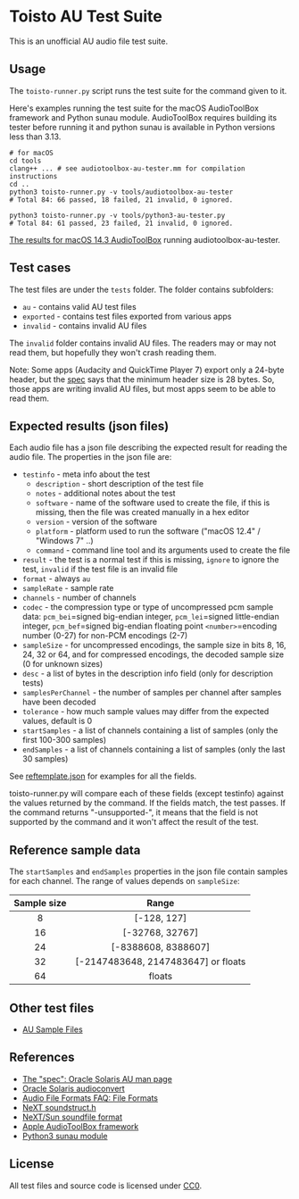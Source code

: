 
# Toisto AU Test Suite

This is an unofficial AU audio file test suite.

## Usage

The `toisto-runner.py` script runs the test suite for the command given to it.

Here's examples running the test suite for the macOS AudioToolBox framework and
Python sunau module. AudioToolBox requires building its tester before running it
and python sunau is available in Python versions less than 3.13.

    # for macOS
    cd tools
    clang++ ... # see audiotoolbox-au-tester.mm for compilation instructions
    cd ..
    python3 toisto-runner.py -v tools/audiotoolbox-au-tester
    # Total 84: 66 passed, 18 failed, 21 invalid, 0 ignored.

    python3 toisto-runner.py -v tools/python3-au-tester.py
    # Total 84: 61 passed, 23 failed, 21 invalid, 0 ignored.

[The results for macOS 14.3 AudioToolBox](result-audiotoolbox-au-tester.md)
running audiotoolbox-au-tester.

## Test cases

The test files are under the `tests` folder. The folder contains subfolders:

 - `au` - contains valid AU test files
 - `exported` - contains test files exported from various apps
 - `invalid` - contains invalid AU files

The `invalid` folder contains invalid AU files. The readers may or may not read them,
but hopefully they won't crash reading them.

Note: Some apps (Audacity and QuickTime Player 7) export only a 24-byte header, but
the [spec](https://docs.oracle.com/cd/E36784_01/html/E36882/au-4.html) says that
the minimum header size is 28 bytes. So, those apps are writing invalid AU files,
but most apps seem to be able to read them.

## Expected results (json files)

Each audio file has a json file describing the expected result for reading
the audio file. The properties in the json file are:

 - `testinfo` - meta info about the test
   - `description` - short description of the test file
   - `notes` - additional notes about the test
   - `software` - name of the software used to create the file, if this is
                  missing, then the file was created manually in a hex editor
   - `version` - version of the software
   - `platform` - platform used to run the software ("macOS 12.4" / "Windows 7" ..)
   - `command` - command line tool and its arguments used to create the file
 - `result` - the test is a normal test if this is missing, `ignore` to ignore the test,
              `invalid` if the test file is an invalid file
 - `format` - always `au`
 - `sampleRate` - sample rate
 - `channels` - number of channels
 - `codec` - the compression type or type of uncompressed pcm sample data:
    `pcm_bei`=signed big-endian integer, `pcm_lei`=signed little-endian integer,
    `pcm_bef`=signed big-endian floating point
    `<number>`=encoding number (0-27) for non-PCM encodings (2-7)
 - `sampleSize` - for uncompressed encodings, the sample size in bits 8, 16, 24, 32 or 64, and
                  for compressed encodings, the decoded sample size (0 for unknown sizes)
 - `desc` - a list of bytes in the description info field (only for description tests)
 - `samplesPerChannel` - the number of samples per channel after samples have been decoded
 - `tolerance` - how much sample values may differ from the expected values, default is 0
 - `startSamples` - a list of channels containing a list of samples (only the first 100-300 samples)
 - `endSamples` - a list of channels containing a list of samples (only the last 30 samples)

See [reftemplate.json](reftemplate.json) for examples for all the fields.

toisto-runner.py will compare each of these fields (except testinfo) against
the values returned by the command. If the fields match, the test passes.
If the command returns "-unsupported-", it means that the field is not
supported by the command and it won't affect the result of the test.

## Reference sample data

The `startSamples` and `endSamples` properties in the json file contain samples
for each channel. The range of values depends on `sampleSize`:

| Sample size |                Range                |
| :---------: | :---------------------------------: |
|      8      |             [-128, 127]             |
|     16      |           [-32768, 32767]           |
|     24      |         [-8388608, 8388607]         |
|     32      | [-2147483648, 2147483647] or floats |
|     64      |               floats                |

## Other test files

 - [AU Sample Files](https://www.mmsp.ece.mcgill.ca/Documents/AudioFormats/AU/Samples.html)

## References

 - [The "spec": Oracle Solaris AU man page](https://docs.oracle.com/cd/E36784_01/html/E36882/au-4.html)
 - [Oracle Solaris audioconvert](https://docs.oracle.com/cd/E36784_01/html/E36870/audioconvert-1.html)
 - [Audio File Formats FAQ: File Formats](https://web.archive.org/web/20230223152815/https://sox.sourceforge.net/AudioFormats-11.html#ss11.2)
 - [NeXT soundstruct.h](https://github.com/johnsonjh/NeXTDSP/blob/26d2b31a6fb4bc16d55ebe17824cd2d6f9edfc7b/sound-33/soundstruct.h#L4)
 - [NeXT/Sun soundfile format](http://soundfile.sapp.org/doc/NextFormat/)
 - [Apple AudioToolBox framework](https://developer.apple.com/documentation/audiotoolbox/)
 - [Python3 sunau module](https://docs.python.org/3/library/sunau.html)

## License

All test files and source code is licensed under [CC0](https://creativecommons.org/publicdomain/zero/1.0/).
